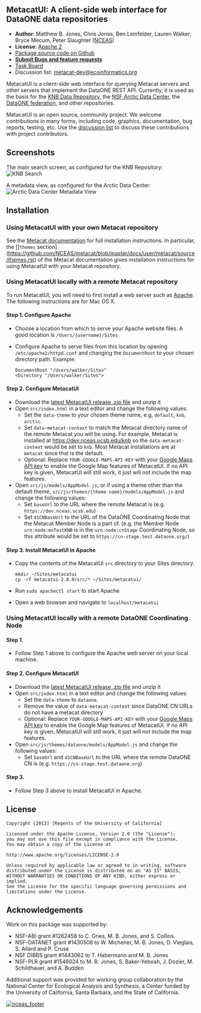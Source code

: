 ## MetacatUI: A client-side web interface for DataONE data repositories

- **Author**: Matthew B. Jones, Chris Jones, Ben Leinfelder, Lauren Walker, Bryce Mecum, Peter Slaughter ([NCEAS](http://www.nceas.ucsb.edu))
- **License**: [Apache 2](http://opensource.org/licenses/Apache-2.0)
- [Package source code on Github](https://github.com/NCEAS/metacatUI)
- [**Submit Bugs and feature requests**](https://projects.ecoinformatics.org/ecoinfo/projects/metacatui/)
- [Task Board](https://waffle.io/NCEAS/metacatui)
- Discussion list: metacat-dev@ecoinformatics.org

MetacatUI is a client-side web interface for querying Metacat servers and other servers that implement the DataONE REST API.  Currently, it is used as the basis for the [KNB Data Repository](http://knb.ecoinformatics.org), the [NSF Arctic Data Center](https://arcticdata.io/catalog/), the [DataONE federation](https://search.dataone.org), and other repositories.

MetacatUI is an open source, community project.  We welcome contributions in many forms, including code, graphics, documentation, bug reports, testing, etc.  Use the [discussion list](https://github.com/NCEAS/metacatui/issues) to discuss these contributions with project contributors.

## Screenshots

The main search screen, as configured for the KNB Repository:
![KNB Search](https://raw.githubusercontent.com/NCEAS/metacatui/master/docs/screenshots/metacatui-knb-1200w.png)

A metadata view, as configured for the Arctic Data Center:
![Arctic Data Center Metadata View](https://raw.githubusercontent.com/NCEAS/metacatui/master/docs/screenshots/metacatui-arctic-1200w.png)

## Installation

### Using MetacatUI with your own Metacat repository
 See the [Metacat documentation](https://github.com/NCEAS/metacat) for full installation instructions. In particular, the []`themes` section](https://github.com/NCEAS/metacat/blob/master/docs/user/metacat/source/themes.rst) of the Metacat documentation gives installation instructions for using MetacatUI with your Metacat repository.

### Using MetacatUI locally with a remote Metacat repository
To run MetacatUI, you will need to first install a web server such as [Apache](https://httpd.apache.org/). The following instructions are for Mac OS X.

#### Step 1. Configure Apache
- Choose a location from which to serve your Apache website files. A good location is `/Users/{username}/Sites`
- Configure Apache to serve files from this location by opening `/etc/apache2/httpd.conf` and changing the `DocumentRoot` to your chosen directory path. Example:

    ```
    DocumentRoot "/Users/walker/Sites"
    <Directory "/Users/walker/Sites">
    ```

#### Step 2. Configure MetacatUI
- Download the [latest MetacatUI release .zip file](https://github.com/NCEAS/metacatui/releases) and unzip it
- Open `src/index.html` in a text editor and change the following values:
    - Set the `data-theme` to your chosen theme name, e.g. `default`, `knb`, `arctic`.
    - Set `data-metacat-context` to match the Metacat directory name of the remote Metacat you will be using. For example, Metacat is installed at https://dev.nceas.ucsb.edu/knb so the `data-metacat-context` would be set to `knb`. Most Metacat installations are at `metacat` since that is the default.
    - Optional: Replace `YOUR-GOOGLE-MAPS-API-KEY` with your [Google Maps API key](https://developers.google.com/maps/documentation/javascript/get-api-key) to enable the Google Map features of MetacatUI. If no API key is given, MetacatUI will still work, it just will not include the map features.
- Open `src/js/models/AppModel.js`, or if using a theme other than the default theme, `src/js/themes/{theme name}/models/AppModel.js` and change the following values:
    - Set `baseUrl` to the URL where the remote Metacat is (e.g. `https://dev.nceas.ucsb.edu`)
    - Set `d1CNBaseUrl` to the URL of the DataONE Coordinating Node that the Metacat Member Node is a part of. (e.g. the Member Node `urn:node:mnTestKNB` is in the `urn:node:cnStage` Coordinating Node, so this attribute would be set to `https://cn-stage.test.dataone.org/`)

#### Step 3. Install MetacatUI in Apache
- Copy the contents of the MetacatUI `src` directory to your Sites directory.

    ```
    mkdir ~/Sites/metacatui
    cp -rf metacatui-2.0.0/src/* ~/Sites/metacatui/
    ```

- Run `sudo apachectl start` to start Apache
- Open a web browser and navigate to `localhost/metacatui`

### Using MetacatUI locally with a remote DataONE Coordinating Node

#### Step 1.
- Follow Step 1 above to configure the Apache web server on your local machine.

#### Step 2. Configure MetacatUI
- Download the [latest MetacatUI release .zip file](https://github.com/NCEAS/metacatui/releases) and unzip it
- Open `src/index.html` in a text editor and change the following values:
    - Set the `data-theme` to `dataone`.
    - Remove the value of `data-metacat-context` since DataONE CN URLs do not have a metacat directory
    - Optional: Replace `YOUR-GOOGLE-MAPS-API-KEY` with your [Google Maps API key](https://developers.google.com/maps/documentation/javascript/get-api-key) to enable the Google Map features of MetacatUI. If no API key is given, MetacatUI will still work, it just will not include the map features.
- Open `src/js/themes/dataone/models/AppModel.js` and change the following values:
    - Set `baseUrl` and `d1CNBaseUrl` to the URL where the remote DataONE CN is (e.g. `https://cn-stage.test.dataone.org`)

#### Step 3.
- Follow Step 3 above to install MetacatUI in Apache.

## License
```
Copyright [2013] [Regents of the University of California]

Licensed under the Apache License, Version 2.0 (the "License");
you may not use this file except in compliance with the License.
You may obtain a copy of the License at

http://www.apache.org/licenses/LICENSE-2.0

Unless required by applicable law or agreed to in writing, software
distributed under the License is distributed on an "AS IS" BASIS,
WITHOUT WARRANTIES OR CONDITIONS OF ANY KIND, either express or implied.
See the License for the specific language governing permissions and
limitations under the License.
```

## Acknowledgements
Work on this package was supported by:

- NSF-ABI grant #1262458 to C. Gries, M. B. Jones, and S. Collins.
- NSF-DATANET grant #1430508 to W. Michener, M. B. Jones, D. Vieglais, S. Allard and P. Cruse
- NSF DIBBS grant #1443062 to T. Habermann and M. B. Jones
- NSF-PLR grant #1546024 to M. B. Jones, S. Baker-Yeboah, J. Dozier, M. Schildhauer, and A. Budden

Additional support was provided for working group collaboration by the National Center for Ecological Analysis and Synthesis, a Center funded by the University of California, Santa Barbara, and the State of California.

[![nceas_footer](https://www.nceas.ucsb.edu/files/newLogo_0.png)](http://www.nceas.ucsb.edu)
